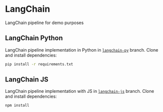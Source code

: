# LangChain
LangChain pipeline for demo purposes

## LangChain Python

LangChain pipeline implementation in Python in [`langchain-py`](https://github.com/brillmarkllc/LangChain/tree/langchain-py) branch. Clone and install dependencies:

```bash
pip install -r requirements.txt
```

## LangChain JS

LangChain pipeline implementation with JS in [`langchain-js`](https://github.com/brillmarkllc/LangChain/tree/langchain-js) branch. Clone and install dependencies:

```bash
npm install
```
